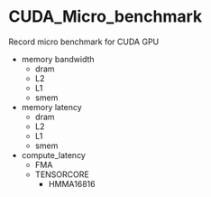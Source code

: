 # CUDA_Micro_benchmark

Record micro benchmark for CUDA GPU

- memory bandwidth
    - dram
    - L2
    - L1
    - smem
- memory latency 
    - dram 
    - L2
    - L1
    - smem
- compute_latency 
    - FMA
    - TENSORCORE
        - HMMA16816
        